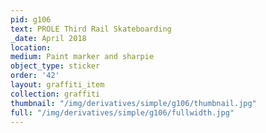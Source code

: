 ```yaml
---
pid: g106
text: PROLE Third Rail Skateboarding
_date: April 2018
location: 
medium: Paint marker and sharpie
object_type: sticker
order: '42'
layout: graffiti_item
collection: graffiti
thumbnail: "/img/derivatives/simple/g106/thumbnail.jpg"
full: "/img/derivatives/simple/g106/fullwidth.jpg"
---
```

